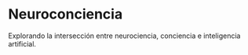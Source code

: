 # Neuroconciencia
Explorando la intersección entre neurociencia, conciencia e inteligencia artificial.
